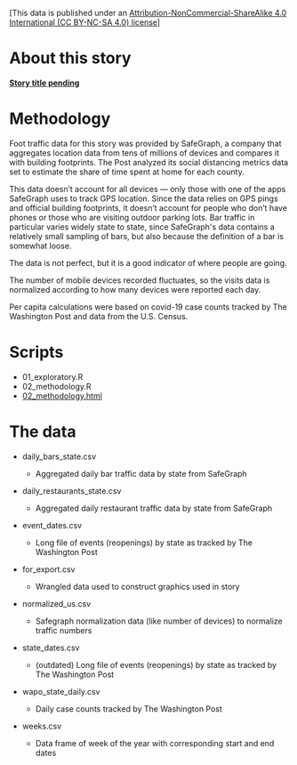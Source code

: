 [This data is published under an [Attribution-NonCommercial-ShareAlike 4.0 International (CC BY-NC-SA 4.0) license](https://creativecommons.org/licenses/by-nc-sa/4.0/)]

# About this story

**[Story title pending](https://www.washingtonpost.com/)**

# Methodology

Foot traffic data for this story was provided by SafeGraph, a company that aggregates location data from tens of millions of devices and compares it with building footprints. The Post analyzed its social distancing metrics data set to estimate the share of time spent at home for each county.
 
This data doesn’t account for all devices — only those with one of the apps SafeGraph uses to track GPS location. Since the data relies on GPS pings and official building footprints, it doesn’t account for people who don’t have phones or those who are visiting outdoor parking lots. Bar traffic in particular varies widely state to state, since SafeGraph's data contains a relatively small sampling of bars, but also because the definition of a bar is somewhat loose.
 
The data is not perfect, but it is a good indicator of where people are going.
 
The number of mobile devices recorded fluctuates, so the visits data is normalized according to how many devices were reported each day.
 
Per capita calculations were based on covid-19 case counts tracked by The Washington Post and data from the U.S. Census.

# Scripts

* 01_exploratory.R
* 02_methodology.R
* [02_methodology.html](http://wpinvestigative.github.io/covid19_bars_restaurants/02_methodology.html)

# The data

* daily_bars_state.csv
  - Aggregated daily bar traffic data by state from SafeGraph

* daily_restaurants_state.csv
  - Aggregated daily restaurant traffic data by state from SafeGraph

* event_dates.csv
  - Long file of events (reopenings) by state as tracked by The Washington Post

* for_export.csv
  - Wrangled data used to construct graphics used in story

* normalized_us.csv
  - Safegraph normalization data (like number of devices) to normalize traffic numbers
  
* state_dates.csv
  - (outdated) Long file of events (reopenings) by state as tracked by The Washington Post

* wapo_state_daily.csv
  - Daily case counts tracked by The Washington Post
  
* weeks.csv
  - Data frame of week of the year with corresponding start and end dates


